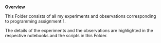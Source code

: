 **Overview**

This Folder consists of all my experiments and observations corresponding to programming assignment 1.

The details of the experiments and the observations are highlighted in the respective notebooks and the scripts in this Folder.
